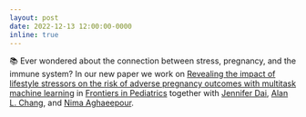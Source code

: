 ```yaml
---
layout: post
date: 2022-12-13 12:00:00-0000
inline: true
---
```


📚 Ever wondered about the connection between stress, pregnancy, and the immune system? In our new paper we work on [Revealing the impact of lifestyle stressors on the risk of adverse pregnancy outcomes with multitask machine learning](https://www.ncbi.nlm.nih.gov/pmc/articles/PMC9793100/) in [Frontiers in Pediatrics](https://www.frontiersin.org/journals/pediatrics) together with [Jennifer Dai](https://nalab.stanford.edu/team/jennifer-dai/), [Alan L. Chang](https://www.linkedin.com/in/alan-chang-53866280/), and [Nima Aghaeepour](https://nalab.stanford.edu/).
